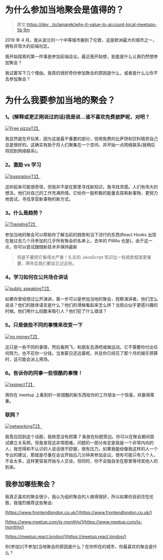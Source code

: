 # 为什么参加当地聚会是值得的？

> 原文:[https://dev . to/iamarek/why-it-value-to-account-local-meetups-5b 9m](https://dev.to/iamarek/why-is-it-worth-to-attend-local-meetups-5b9m)

2019 年 4 月，我从波兰的一个中等城市搬到了伦敦，这是欧洲最大的城市之一，拥有非常大的前端社区。

我开始探索的第一件事是参加前端会议。最近我开始想，到底是什么让我仍然想参加聚会？

我试着写下几个理由。我真的很好奇你参加聚会的原因是什么，或者是什么让你不去参加聚会？

# [](#why-do-i-attend-local-meetups)为什么我要参加当地的聚会？

### [](#1-i-mean-who-doesnt-like-free-pizza-right)1。(解释或更正刚说过的话)我是说...谁不喜欢免费披萨呢，对吧？

[![Free pizza](../Images/7ed18b524ccacec903427a3da29bae9d.png)T2】](https://i.giphy.com/media/ZBJqytmfwTzW0/giphy.gif)

我显然是在开玩笑，因为这是最不重要的部分，但用免费的比萨饼和饮料犒劳自己总是很好的。这确实有助于将人们聚集在一个空间，并开始一点网络联系(我稍后将回到网络联系)。

### [](#2-inspire-vs-learn)2。激励 vs 学习

[![Inspiration](../Images/c9201589af79757a2d18e2771038bc9c.png)T2】](https://i.giphy.com/media/ItJ661qScbngs/giphy.gif)

这听起来可能很奇怪，但我并不是在那里寻找新知识。我寻找灵感。人们有伟大的想法，他们对自己的工作充满热情。它给你一股积极的能量去探索新事物，更努力地尝试，寻找享受新事物的新方式。

### [](#3-whats-trending)3。什么是趋势？

[![Trenidng](../Images/5f68fc567247ad3c8bf516bbf5386187.png)T2】](https://i.giphy.com/media/CVzBWk1EsIpck/giphy.gif)

参加当地的聚会可以帮助你了解当前的趋势和当下流行的东西(React Hooks 出现在我过去几个月参加的几乎所有聚会的名单上，去年的 PWAs 也是)。由于这一点，你可以尝试跟随新技术并保持最新

> 但是不要把它看得太严重！扎实的 JavaScript 知识比一些趋势框架更重要，两年后我们都会忘记这些。

### [](#4-learn-how-to-speak-in-public)4。学习如何在公共场合讲话

[![public speaking](../Images/6c1e685761f2b66c7bcc95b3e0ca7b8b.png)T2】](https://i.giphy.com/media/fxBXWzY85vC2GJ9dAb/giphy.gif)

如果你曾经想过公开演讲，第一步可以是参加当地的聚会，观察演讲者。他们怎么说话？他们的肢体语言是什么？他们的滑梯看起来怎么样？当观众似乎更感兴趣的时候。他们用什么招数来吸引人？他们犯了什么错误？

### [](#5-just-doing-something-different-for-a-change)5。只是做些不同的事情来改变一下

[![no money](../Images/401c1aa2ab2e2197dde6b9a25a15d571.png)T2】](https://i.giphy.com/media/yIxNOXEMpqkqA/giphy.gif)

这只是一些不同的事情，然后看网飞，和朋友去酒吧或做运动。它不需要你付出任何努力，也不花你一分钱。当发薪日还远着呢，并且你已经花了那个月的娱乐预算时，这可能会派上用场。

### [](#6-tell-your-colleagues-about-something-cool)6。告诉你的同事一些很酷的事情！

[![respect](../Images/ba5ee466651f272a7e095744dba5dbd9.png)T2】](https://i.giphy.com/media/yCAoGdVUCW5LW/giphy.gif)

用你在 meetup 上看到的一些很酷的新东西给你的工作朋友一个惊喜，并赢得尊重。

### [](#networking)联网？

[![networking](../Images/3e5756c6538e93f55bed5ff1ee80a82f.png)T2】](https://i.giphy.com/media/SZur792USciju/giphy.gif)

我答应回到这个话题，我故意没有把第 7 条放在标题旁边。你可以在聚会期间尝试建立关系网，但我发现这非常困难。问题的一部分肯定是我是一个非常内向的人，我觉得和不认识的人说话很不舒服，很有压力。如果我能给像我这样的人一个专业的建议，那就是尽量在会议开始后几分钟来参加会议。很有可能只有几个人，不会太多，这样更容易开始与人交谈，但同时，你不会独自坐在那里等待其他人的到来。

## [](#which-meetups-do-i-attend)我参加哪些聚会？

我真正喜欢的聚会很少，我认为组织聚会的人做得很好，所以如果你目前住在伦敦，我强烈推荐这些聚会:

[https://www.frontendlondon.co.uk/](https://www.frontendlondon.co.uk/)

[https://www.meetup.com/js-monthly/](https://www.meetup.com/js-monthly/)

[https://meetup.react.london/](https://meetup.react.london/)

你[参加]/[不参加]当地聚会的原因是什么？在你所在的城市，你最喜欢的聚会是什么？